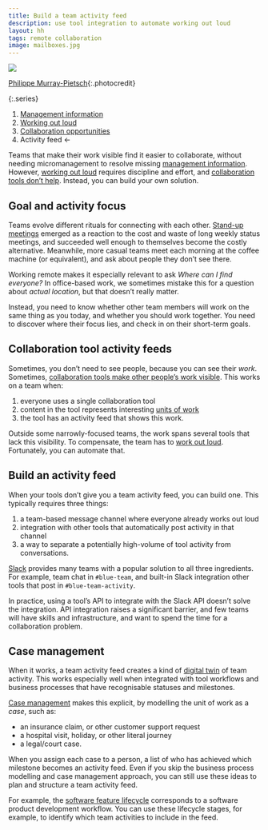 ```yaml
---
title: Build a team activity feed
description: use tool integration to automate working out loud
layout: hh
tags: remote collaboration
image: mailboxes.jpg
---
```


![](mailboxes.jpg)

[Philippe Murray-Pietsch](https://unsplash.com/photos/xiqCrk6LvTg){:.photocredit}

{:.series}
1. [Management information](management-information)
2. [Working out loud](work-out-loud)
3. [Collaboration opportunities](collaboration-opportunities)
4. Activity feed ←

Teams that make their work visible find it easier to collaborate,
without needing micromanagement to resolve missing
[management information](management-information).
However, [working out loud](work-out-loud) requires discipline and effort,
and [collaboration tools don’t help](collaboration-opportunities).
Instead, you can build your own solution.

## Goal and activity focus

Teams evolve different rituals for connecting with each other.
[Stand-up meetings](https://en.wikipedia.org/wiki/Stand-up_meeting)
emerged as a reaction to the cost and waste of long weekly status meetings,
and succeeded well enough to themselves become the costly alternative.
Meanwhile, more casual teams meet each morning at the coffee machine (or equivalent),
and ask about people they don’t see there.

Working remote makes it especially relevant to ask _Where can I find everyone?_
In office-based work, we sometimes mistake this for a question about _actual location_,
but that doesn’t really matter.

Instead, you need to know whether other team members will work on the same thing as you today,
and whether you should work together.
You need to discover where their focus lies, and check in on their short-term goals.

## Collaboration tool activity feeds

Sometimes, you don’t need to see people, because you can see their _work_.
Sometimes, [collaboration tools make other people’s work visible](collaboration-opportunities).
This works on a team when:

1. everyone uses a single collaboration tool
2. content in the tool represents interesting [units of work](units-of-work)
3. the tool has an activity feed that shows this work.

Outside some narrowly-focused teams, the work spans several tools that lack this visibility.
To compensate, the team has to [work out loud](work-out-loud).
Fortunately, you can automate that.

## Build an activity feed

When your tools don’t give you a team activity feed, you can build one.
This typically requires three things:

1. a team-based message channel where everyone already works out loud
2. integration with other tools that automatically post activity in that channel
3. a way to separate a potentially high-volume of tool activity from conversations.

[Slack](https://en.wikipedia.org/wiki/Slack_(software))
provides many teams with a popular solution to all three ingredients.
For example, team chat in `#blue-team`,
and built-in Slack integration other tools that post in `#blue-team-activity`.

In practice, using a tool’s API to integrate with the Slack API doesn’t solve the integration.
API integration raises a significant barrier, and few teams will have skills and infrastructure,
and want to spend the time for a collaboration problem.

## Case management

When it works, a team activity feed creates a kind of
[digital twin](https://en.wikipedia.org/wiki/Digital_twin) of team activity.
This works especially well when integrated with tool workflows and business processes
that have recognisable statuses and milestones.

[Case management](https://en.wikipedia.org/wiki/Advanced_case_management)
makes this explicit, by modelling the unit of work as a _case_, such as:

* an insurance claim, or other customer support request
* a hospital visit, holiday, or other literal journey
* a legal/court case.

When you assign each case to a person, a list of who has achieved which milestone becomes an activity feed.
Even if you skip the business process modelling and case management approach,
you can still use these ideas to plan and structure a team activity feed.

For example, the [software feature lifecycle](feature-lifecycle)
corresponds to a software product development workflow.
You can use these lifecycle stages, for example,
to identify which team activities to include in the feed.
